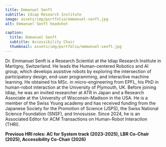 ```yaml
---
title: Emmanuel Senft
subtitle: Idiap Research Institute
image: assets/img/portfolio/emmanuel-senft.jpg
alt: Emmanuel Senft headshot

caption:
  title: Emmanuel Senft
  subtitle: Accessibility Chair
  thumbnail: assets/img/portfolio/emmanuel-senft.jpg
---
```


Dr. Emmanuel Senft is a Research Scientist at the Idiap Research Institute in Martigny, Switzerland. He leads the Human-centered Robotics and AI group, which develops assistive robots by exploring the intersection of participatory design, end-user programming, and interactive machine learning. He obtained his MSc. in micro-engineering from EPFL, his PhD in human-robot interaction at the University of Plymouth, UK. Before joining Idiap, he was an invited researcher at ATR in Japan and a Research Associate at the University of Wisconsin-Madison in the USA. He is a member of the Swiss Young academy and has received funding from the Japanese Society for the Promotion of Science (JSPS), the Swiss National Science Foundation (SNSF), and Innosuisse. Since 2024, he is an Associated Editor for ACM Transactions on Human-Robot Interaction (THRI).

**Previous HRI roles: AC for System track (2023-2025), LBR Co-Chair (2025), Accessibility Co-Chair (2026)**
